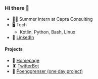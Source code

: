 ### Hi there 👋

- 🙆‍♂️ Summer intern at Capra Consulting
- 🖥️ Tech
  - Kotlin, Python, Bash, Linux
- 🔗 [LinkedIn](https://www.linkedin.com/in/theodorcarlsen/)

#### Projects
- 📃 [Homepage](https://theodorc.no/)
- ♜ [TwitterBot](https://twitter.com/chessdaily)
- 🏫 [Poenggrenser (one day project)](https://poenggrenser.xyz/)

<!--
**TheodorRene/TheodorRene** is a ✨ _special_ ✨ repository because its `README.md` (this file) appears on your GitHub profile.

Here are some ideas to get you started:

- 🔭 I’m currently working on ...
- 🌱 I’m currently learning ...
- 👯 I’m looking to collaborate on ...
- 🤔 I’m looking for help with ...
- 💬 Ask me about ...
- 📫 How to reach me: ...
- 😄 Pronouns: ...
- ⚡ Fun fact: ...
-->
